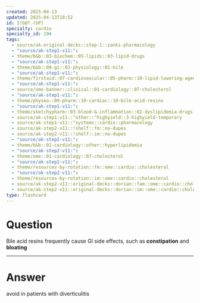 ```yaml
---
created: 2025-04-13
updated: 2025-04-13T10:52
id: I)b@?.(GP]
specialty: cardio
specialty_id: 194
tags:
  - source/ak-original-decks::step-1::zanki-pharmacology
  - "source/ak-step1-v11:": 
  - theme/b&b::03-biochem::05-lipids::03-lipid-drugs
  - "source/ak-step1-v11:": 
  - theme/b&b::09-gi::02-physiology::01-bile
  - "source/ak-step1-v11:": 
  - theme/firstaid::07-cardiovascular::05-pharm::10-lipid-lowering-agents::bile-acid-resins
  - "source/ak-step1-v11:": 
  - source/ome-banner::clinical::01-cardiology::07-cholesterol
  - "source/ak-step1-v11:": 
  - theme/physeo::09-pharm::10-cardiac::10-bile-acid-resins
  - "source/ak-step1-v11:": 
  - theme/sketchypharm::03-blood-&-inflammation::02-dyslipidemia-drugs::02-cholestyramine,-ezetimibe
  - source/ak-step1-v11::^other::^highyield::3-highyield-temporary
  - source/ak-step1-v11::^systems::cardio::pharmacology
  - source/ak-step2-v11::!shelf::fm::no-dupes
  - source/ak-step2-v11::!shelf::im::no-dupes
  - "source/ak-step2-v11:": 
  - theme/b&b::01-cardiology::other::hyperlipidemia
  - "source/ak-step2-v11:": 
  - theme/ome::01-cardiology::07-cholesterol
  - "source/ak-step2-v11:": 
  - theme/resources-by-rotation::fm::ome::cardio::cholesterol
  - "source/ak-step2-v11:": 
  - theme/resources-by-rotation::im::ome::cardio::cholesterol
  - source/ak-step2-v11::original-decks::dorian::fam::ome::cardio::cholesterol
  - source/ak-step2-v11::original-decks::dorian::im::ome::cardio::cholesterol"
type: flashcard
---
```


# Question
Bile acid resins frequently cause GI side effects, such as **constipation** and **bloating**

---

# Answer
avoid in patients with diverticulitis